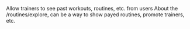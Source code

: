 Allow trainers to see past workouts, routines, etc. from users
About the /routines/explore, can be a way to show payed routines, promote trainers, etc.